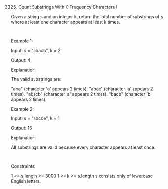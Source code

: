 3325. Count Substrings With K-Frequency Characters I

Given a string s and an integer k, return the total number of 
substrings
 of s where at least one character appears at least k times.

 

Example 1:

Input: s = "abacb", k = 2

Output: 4

Explanation:

The valid substrings are:

"aba" (character 'a' appears 2 times).
"abac" (character 'a' appears 2 times).
"abacb" (character 'a' appears 2 times).
"bacb" (character 'b' appears 2 times).

Example 2:

Input: s = "abcde", k = 1

Output: 15

Explanation:

All substrings are valid because every character appears at least once.

 

Constraints:

1 <= s.length <= 3000
1 <= k <= s.length
s consists only of lowercase English letters.